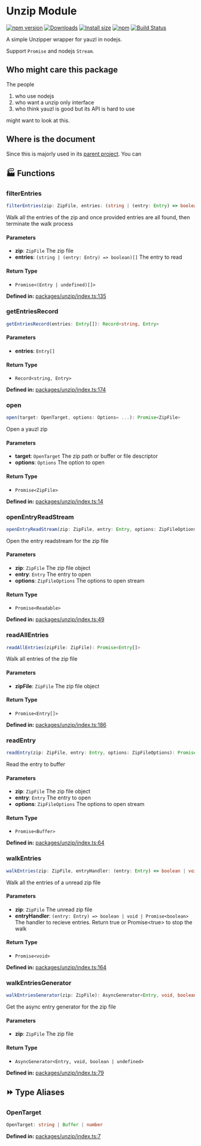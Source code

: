 # Unzip Module

[![npm version](https://img.shields.io/npm/v/@xmcl/unzip.svg)](https://www.npmjs.com/package/@xmcl/unzip)
[![Downloads](https://img.shields.io/npm/dm/@xmcl/unzip.svg)](https://npmjs.com/@xmcl/unzip)
[![Install size](https://packagephobia.now.sh/badge?p=@xmcl/unzip)](https://packagephobia.now.sh/result?p=@xmcl/unzip)
[![npm](https://img.shields.io/npm/l/@xmcl/minecraft-launcher-core.svg)](https://github.com/voxelum/minecraft-launcher-core-node/blob/master/LICENSE)
[![Build Status](https://github.com/voxelum/minecraft-launcher-core-node/workflows/Build/badge.svg)](https://github.com/Voxelum/minecraft-launcher-core-node/actions?query=workflow%3ABuild)

A simple Unzipper wrapper for yauzl in nodejs.

Support `Promise` and nodejs `Stream`.

## Who might care this package

The people

1. who use nodejs 
2. who want a unzip only interface
3. who think yauzl is good but its API is hard to use

might want to look at this.

## Where is the document

Since this is majorly used in its [parent project](https://github.com/voxelum/minecraft-launcher-core-node). You can 

## 🏭 Functions

### filterEntries

```ts
filterEntries(zip: ZipFile, entries: (string | (entry: Entry) => boolean)[]): Promise<(Entry | undefined)[]>
```
Walk all the entries of the zip and once provided entries are all found, then terminate the walk process
#### Parameters

- **zip**: `ZipFile`
The zip file
- **entries**: `(string | (entry: Entry) => boolean)[]`
The entry to read
#### Return Type

- `Promise<(Entry | undefined)[]>`

<p style="font-size: 14px; color: var(--vp-c-text-2)">
<strong>Defined in:</strong> <a href="https://github.com/voxelum/minecraft-launcher-core-node/blob/master/packages/unzip/index.ts#L135" target="_blank" rel="noreferrer">packages/unzip/index.ts:135</a>
</p>


### getEntriesRecord

```ts
getEntriesRecord(entries: Entry[]): Record<string, Entry>
```
#### Parameters

- **entries**: `Entry[]`
#### Return Type

- `Record<string, Entry>`

<p style="font-size: 14px; color: var(--vp-c-text-2)">
<strong>Defined in:</strong> <a href="https://github.com/voxelum/minecraft-launcher-core-node/blob/master/packages/unzip/index.ts#L174" target="_blank" rel="noreferrer">packages/unzip/index.ts:174</a>
</p>


### open

```ts
open(target: OpenTarget, options: Options= ...): Promise<ZipFile>
```
Open a yauzl zip
#### Parameters

- **target**: `OpenTarget`
The zip path or buffer or file descriptor
- **options**: `Options`
The option to open
#### Return Type

- `Promise<ZipFile>`

<p style="font-size: 14px; color: var(--vp-c-text-2)">
<strong>Defined in:</strong> <a href="https://github.com/voxelum/minecraft-launcher-core-node/blob/master/packages/unzip/index.ts#L14" target="_blank" rel="noreferrer">packages/unzip/index.ts:14</a>
</p>


### openEntryReadStream

```ts
openEntryReadStream(zip: ZipFile, entry: Entry, options: ZipFileOptions): Promise<Readable>
```
Open the entry readstream for the zip file
#### Parameters

- **zip**: `ZipFile`
The zip file object
- **entry**: `Entry`
The entry to open
- **options**: `ZipFileOptions`
The options to open stream
#### Return Type

- `Promise<Readable>`

<p style="font-size: 14px; color: var(--vp-c-text-2)">
<strong>Defined in:</strong> <a href="https://github.com/voxelum/minecraft-launcher-core-node/blob/master/packages/unzip/index.ts#L49" target="_blank" rel="noreferrer">packages/unzip/index.ts:49</a>
</p>


### readAllEntries

```ts
readAllEntries(zipFile: ZipFile): Promise<Entry[]>
```
Walk all entries of the zip file
#### Parameters

- **zipFile**: `ZipFile`
The zip file object
#### Return Type

- `Promise<Entry[]>`

<p style="font-size: 14px; color: var(--vp-c-text-2)">
<strong>Defined in:</strong> <a href="https://github.com/voxelum/minecraft-launcher-core-node/blob/master/packages/unzip/index.ts#L186" target="_blank" rel="noreferrer">packages/unzip/index.ts:186</a>
</p>


### readEntry

```ts
readEntry(zip: ZipFile, entry: Entry, options: ZipFileOptions): Promise<Buffer>
```
Read the entry to buffer
#### Parameters

- **zip**: `ZipFile`
The zip file object
- **entry**: `Entry`
The entry to open
- **options**: `ZipFileOptions`
The options to open stream
#### Return Type

- `Promise<Buffer>`

<p style="font-size: 14px; color: var(--vp-c-text-2)">
<strong>Defined in:</strong> <a href="https://github.com/voxelum/minecraft-launcher-core-node/blob/master/packages/unzip/index.ts#L64" target="_blank" rel="noreferrer">packages/unzip/index.ts:64</a>
</p>


### walkEntries

```ts
walkEntries(zip: ZipFile, entryHandler: (entry: Entry) => boolean | void | Promise<boolean>): Promise<void>
```
Walk all the entries of a unread zip file
#### Parameters

- **zip**: `ZipFile`
The unread zip file
- **entryHandler**: `(entry: Entry) => boolean | void | Promise<boolean>`
The handler to recieve entries. Return true or Promise&lt;true&gt; to stop the walk
#### Return Type

- `Promise<void>`

<p style="font-size: 14px; color: var(--vp-c-text-2)">
<strong>Defined in:</strong> <a href="https://github.com/voxelum/minecraft-launcher-core-node/blob/master/packages/unzip/index.ts#L164" target="_blank" rel="noreferrer">packages/unzip/index.ts:164</a>
</p>


### walkEntriesGenerator

```ts
walkEntriesGenerator(zip: ZipFile): AsyncGenerator<Entry, void, boolean | undefined>
```
Get the async entry generator for the zip file
#### Parameters

- **zip**: `ZipFile`
The zip file
#### Return Type

- `AsyncGenerator<Entry, void, boolean | undefined>`

<p style="font-size: 14px; color: var(--vp-c-text-2)">
<strong>Defined in:</strong> <a href="https://github.com/voxelum/minecraft-launcher-core-node/blob/master/packages/unzip/index.ts#L79" target="_blank" rel="noreferrer">packages/unzip/index.ts:79</a>
</p>



## ⏩ Type Aliases

### OpenTarget

```ts
OpenTarget: string | Buffer | number
```
<p style="font-size: 14px; color: var(--vp-c-text-2)">
<strong>Defined in:</strong> <a href="https://github.com/voxelum/minecraft-launcher-core-node/blob/master/packages/unzip/index.ts#L7" target="_blank" rel="noreferrer">packages/unzip/index.ts:7</a>
</p>



